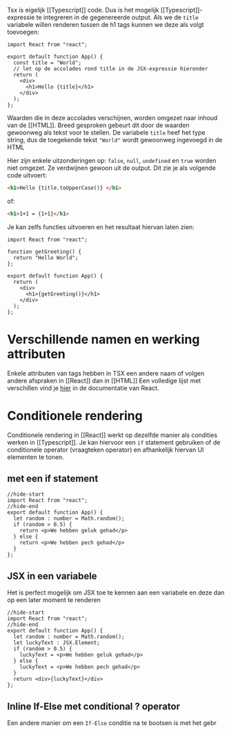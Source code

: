 Tsx is eigelijk [[Typescript]] code. Dus is het mogelijk [[Typescript]]-expressie te integreren in de gegenereerde output. Als we de `title` variabele willen renderen tussen de h1 tags kunnen we deze als volgt toevoegen:
```tsx
import React from "react";

export default function App() {
  const title = "World";
  // let op de accolades rond title in de JSX-expressie hieronder
  return (
    <div>
      <h1>Hello {title}</h1>
    </div>
  );
};
```

Waarden die in deze accolades verschijnen, worden omgezet naar inhoud van de [[HTML]]. Breed gesproken gebeurt dit door de waarden gewoonweg als tekst voor te stellen. De variabele `title` heef het type string, dus de toegekende tekst `"World"` wordt gewoonweg ingevoegd in de HTML

Hier zijn enkele uitzonderingen op: `false`, `null`, `undefined` en `true` worden niet omgezet. Ze verdwijnen gewoon uit de output. Dit zie je als volgende code uitvoert:
```html
<h1>Hello {title.toUpperCase()} </h1>
```
of:
```html
<h1>1+1 = {1+1}</h1>
```

Je kan zelfs functies uitvoeren en het resultaat hiervan laten zien:
```tsx
import React from "react";

function getGreeting() {
  return "Hello World";
};

export default function App() {
  return (
    <div>
      <h1>{getGreeting()}</h1>
    </div>
  );
};
```

# Verschillende namen en werking attributen
Enkele attributen van tags hebben in TSX een andere naam of volgen andere afspraken in [[React]] dan in [[HTML]]
Een volledige lijst met verschillen vind je [hier](https://reactjs.org/docs/dom-elements.html) in de documentatie van React.

# Conditionele rendering
Conditionele rendering in [[React]] werkt op dezelfde manier als condities werken in [[Typescript]]. Je kan hiervoor een `if` statement gebruiken of de conditionele operator (vraagteken operator) en afhankelijk hiervan UI elementen te tonen.

## met een if statement
```tsx
//hide-start
import React from "react";
//hide-end
export default function App() {
  let random : number = Math.random();
  if (random > 0.5) {
    return <p>We hebben geluk gehad</p>
  } else {
    return <p>We hebben pech gehad</p>
  }
};
```

## JSX in een variabele
Het is perfect mogelijk om JSX toe te kennen aan een variabele en deze dan op een later moment te renderen
```tsx
//hide-start
import React from "react";
//hide-end
export default function App() {
  let random : number = Math.random();
  let luckyText : JSX.Element;
  if (random > 0.5) {
    luckyText = <p>We hebben geluk gehad</p>
  } else {
    luckyText = <p>We hebben pech gehad</p>
  }
  return <div>{luckyText}</div>
};
```

## Inline If-Else met conditional ? operator
Een andere manier om een `If-Else` conditie na te bootsen is met het gebr